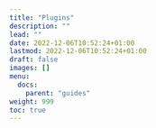 ```yaml
---
title: "Plugins"
description: ""
lead: ""
date: 2022-12-06T10:52:24+01:00
lastmod: 2022-12-06T10:52:24+01:00
draft: false
images: []
menu:
  docs:
    parent: "guides"
weight: 999
toc: true
---
```

